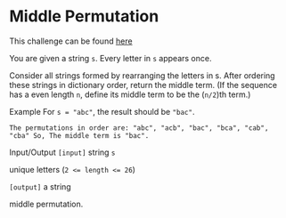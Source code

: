 # Middle Permutation

This challenge can be found [here](https://www.codewars.com/kata/58ad317d1541651a740000c5)

You are given a string `s`. Every letter in `s` appears once.

Consider all strings formed by rearranging the letters in s. After ordering these strings in dictionary order, return the middle term. (If the sequence has a even length `n`, define its middle term to be the (`n/2`)th term.)

Example
For `s = "abc"`, the result should be `"bac"`.

```
The permutations in order are: "abc", "acb", "bac", "bca", "cab", "cba" So, The middle term is "bac".
```

Input/Output
`[input]` string `s`

unique letters (`2 <= length <= 26`)

`[output]` a string

middle permutation.
